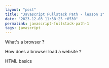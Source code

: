 ```yaml
---
layout: "post"
title: "Javascript Fullstack Path - lesson 1"
date: "2023-12-03 11:38:25 +0530"
permalink: javascript-fullstack-path-1
tags: javascript
---
```


What's a browser ?

How does a browser load a website ?

HTML basics

